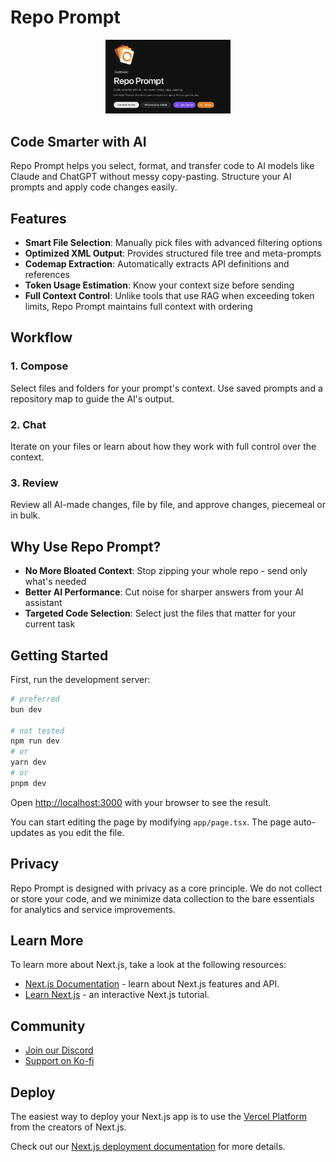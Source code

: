 # Repo Prompt

<div align="center">
  <img src="public/GitHubImage.png" alt="Repo Prompt Logo" width="200"/>
</div>

## Code Smarter with AI

Repo Prompt helps you select, format, and transfer code to AI models like Claude and ChatGPT without messy copy-pasting. Structure your AI prompts and apply code changes easily.

## Features

- **Smart File Selection**: Manually pick files with advanced filtering options
- **Optimized XML Output**: Provides structured file tree and meta-prompts
- **Codemap Extraction**: Automatically extracts API definitions and references
- **Token Usage Estimation**: Know your context size before sending
- **Full Context Control**: Unlike tools that use RAG when exceeding token limits, Repo Prompt maintains full context with ordering

## Workflow

### 1. Compose
Select files and folders for your prompt's context. Use saved prompts and a repository map to guide the AI's output.

### 2. Chat
Iterate on your files or learn about how they work with full control over the context.

### 3. Review
Review all AI-made changes, file by file, and approve changes, piecemeal or in bulk.

## Why Use Repo Prompt?

- **No More Bloated Context**: Stop zipping your whole repo - send only what's needed
- **Better AI Performance**: Cut noise for sharper answers from your AI assistant
- **Targeted Code Selection**: Select just the files that matter for your current task

## Getting Started

First, run the development server:

```bash
# preferred
bun dev

# not tested
npm run dev
# or
yarn dev
# or
pnpm dev
```

Open [http://localhost:3000](http://localhost:3000) with your browser to see the result.

You can start editing the page by modifying `app/page.tsx`. The page auto-updates as you edit the file.

## Privacy

Repo Prompt is designed with privacy as a core principle. We do not collect or store your code, and we minimize data collection to the bare essentials for analytics and service improvements.

## Learn More

To learn more about Next.js, take a look at the following resources:

- [Next.js Documentation](https://nextjs.org/docs) - learn about Next.js features and API.
- [Learn Next.js](https://nextjs.org/learn) - an interactive Next.js tutorial.

## Community

- [Join our Discord](https://discord.com/invite/NtbFDAJPGM)
- [Support on Ko-fi](https://ko-fi.com/repoprompt)

## Deploy

The easiest way to deploy your Next.js app is to use the [Vercel Platform](https://vercel.com/new?utm_medium=default-template&filter=next.js&utm_source=create-next-app&utm_campaign=create-next-app-readme) from the creators of Next.js.

Check out our [Next.js deployment documentation](https://nextjs.org/docs/app/building-your-application/deploying) for more details.
